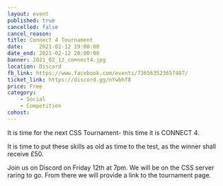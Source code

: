 ```yaml
---
layout: event
published: true
cancelled: false
cancel_reason:
title: Connect 4 Tournament
date:     2021-02-12 19:00:00
date_end: 2021-02-12 20:00:00
banner: 2021_02_12_connect4.jpg
location: Discord
fb_link: https://www.facebook.com/events/736563523657407/
ticket_link: https://discord.gg/nYwbhf8
price: Free
category:
    - Social
    - Competition
cohost:
---
```

It is time for the next CSS Tournament- this time it is CONNECT 4.

It is time to put these skills as old as time to the test, as the winner shall receive £50.

Join us on Discord on Friday 12th at 7pm. We will be on the CSS server raring to go. From there we will provide a link to the tournament page.
